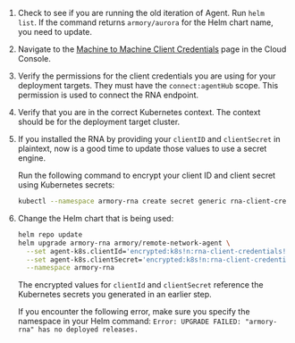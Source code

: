 1. Check to see if you are running the old iteration of Agent. Run `helm list`. If the command returns `armory/aurora` for the Helm chart name, you need to update.
2. Navigate to the [Machine to Machine Client Credentials](https://console.cloud.armory.io/configuration/credentials) page in the Cloud Console.
3. Verify the permissions for the client credentials you are using for your deployment targets. They must have the `connect:agentHub` scope. This permission is used to connect the RNA endpoint.
4. Verify that you are in the correct Kubernetes context. The context should be for the deployment target cluster.
5. If you installed the RNA by providing your `clientID` and `clientSecret` in plaintext, now is a good time to update those values to use a secret engine.

   Run the following command to encrypt your client ID and client secret using Kubernetes secrets:

   ```bash
   kubectl --namespace armory-rna create secret generic rna-client-credentials --type=string --from-literal=client-secret=<your-client-secret> --from-literal=client-id=<your-client-id>
   ```
6. Change the Helm chart that is being used:

   ```bash
   helm repo update
   helm upgrade armory-rna armory/remote-network-agent \
     --set agent-k8s.clientId='encrypted:k8s!n:rna-client-credentials!k:client-id' \
     --set agent-k8s.clientSecret='encrypted:k8s!n:rna-client-credentials!k:client-secret' \
     --namespace armory-rna
    ```

   The encrypted values for `clientId` and `clientSecret` reference the Kubernetes secrets you generated in an earlier step.

    If you encounter the following error, make sure you specify the namespace in your Helm command: `Error: UPGRADE FAILED: "armory-rna" has no deployed releases.`